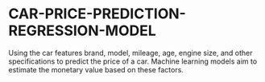 # CAR-PRICE-PREDICTION-REGRESSION-MODEL
Using the car features brand, model, mileage, age, engine size, and other specifications to predict the price of a car. Machine learning models aim to estimate the monetary value based on these factors.
